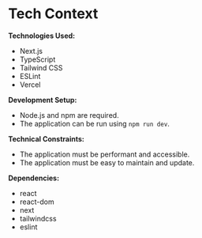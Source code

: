 # Tech Context

**Technologies Used:**

*   Next.js
*   TypeScript
*   Tailwind CSS
*   ESLint
*   Vercel

**Development Setup:**

*   Node.js and npm are required.
*   The application can be run using `npm run dev`.

**Technical Constraints:**

*   The application must be performant and accessible.
*   The application must be easy to maintain and update.

**Dependencies:**

*   react
*   react-dom
*   next
*   tailwindcss
*   eslint
